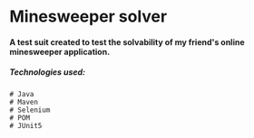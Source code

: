 # Minesweeper solver
#### A test suit created to test the solvability of my friend's online minesweeper application.
##### Technologies used:
    # Java
    # Maven
    # Selenium
    # POM
    # JUnit5
